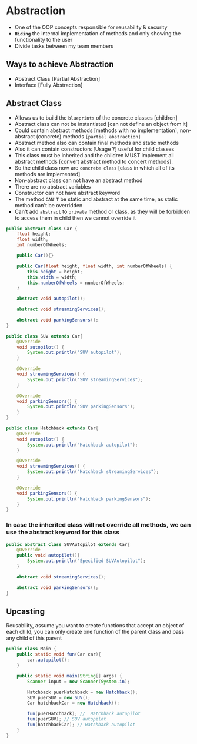 # Abstraction
- One of the OOP concepts responsible for reusability & security
- **`Hiding`** the internal implementation of methods and only showing the functionality to the user
- Divide tasks between my team members

## Ways to achieve Abstraction
- Abstract Class [Partial Abstraction]
- Interface [Fully Abstraction]

## Abstract Class
- Allows us to build the `blueprints` of the concrete classes [children]
- Abstract class can not be instantiated [can not define an object from it]
- Could contain abstract methods [methods with no implementation], non-abstract (concrete) methods `[partial abstraction]`
- Abstract method also can contain final methods and static methods
- Also it can contain constructors [Usage ?] useful for child classes
- This class must be inherited and the children MUST implement all abstract methods [convert abstract method to concert methods].
- So the child class now are `concrete class` [class in which all of its methods are implemented]
- Non-abstract class can not have an abstract method
- There are no abstract variables
- Constructor can not have abstract keyword
- The method `CAN'T` be static and abstract at the same time, as static method can't be overridden
- Can't add `abstract` to `private` method or class, as they will be forbidden to access them in child then we cannot override it

```java
public abstract class Car {
    float height;
    float width;
    int numberOfWheels;

    public Car(){}

    public Car(float height, float width, int numberOfWheels) {
        this.height = height;
        this.width = width;
        this.numberOfWheels = numberOfWheels;
    }

    abstract void autopilot();

    abstract void streamingServices();

    abstract void parkingSensors();
}
```
```java
public class SUV extends Car{
    @Override
    void autopilot() {
        System.out.println("SUV autopilot");
    }

    @Override
    void streamingServices() {
        System.out.println("SUV streamingServices");
    }

    @Override
    void parkingSensors() {
        System.out.println("SUV parkingSensors");
    }
}
```
```java
public class Hatchback extends Car{
    @Override
    void autopilot() {
        System.out.println("Hatchback autopilot");
    }

    @Override
    void streamingServices() {
        System.out.println("Hatchback streamingServices");
    }

    @Override
    void parkingSensors() {
        System.out.println("Hatchback parkingSensors");
    }
}
```


### **In case the inherited class will not override all methods, we can use the abstract keyword for this class**
```java
public abstract class SUVAutopilot extends Car{
    @Override
    public void autopilot(){
        System.out.println("Specified SUVAutopilot");
    }

    abstract void streamingServices();

    abstract void parkingSensors();
}
```


## Upcasting
Reusability, assume you want to create functions that accept an object of each child, you can only create one function of the parent class and pass any child of this parent
```java
public class Main {
    public static void fun(Car car){
        car.autopilot();
    }

    public static void main(String[] args) {
        Scanner input = new Scanner(System.in);

        Hatchback puerHatchback = new Hatchback();
        SUV puerSUV = new SUV();
        Car hatchbackCar = new Hatchback();

        fun(puerHatchback); //  Hatchback autopilot
        fun(puerSUV); // SUV autopilot
        fun(hatchbackCar); // Hatchback autopilot
    }
}
```
